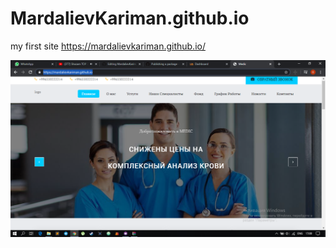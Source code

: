 # MardalievKariman.github.io
my first site
https://mardalievkariman.github.io/

![Screenshot](img.png)
